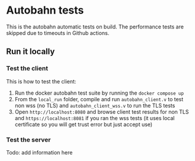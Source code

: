 # Autobahn tests

This is the autobahn automatic tests on build.
The performance tests are skipped due to timeouts in Github actions.

## Run it locally

### Test the client

This is how to test the client:

1. Run the docker autobahn test suite by running the `docker compose up`
2. From the `local_run` folder, compile and run `autobahn_client.v` to test non wss (no TLS) and 
`autobahn_client_wss.v` to run the TLS tests
3. Open `http://localhost:8080` and browse client test results for non TLS and `https://localhost:8081` 
if you ran the wss tests (it uses local certificate so you will get trust error but just accept use)

### Test the server

Todo: add information here

